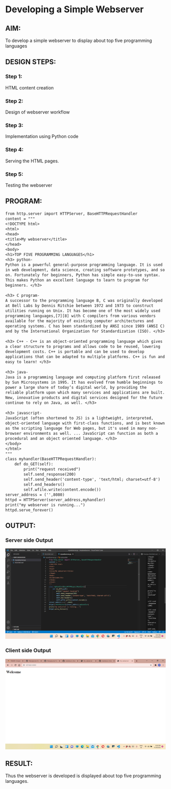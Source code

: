 # Developing a Simple Webserver
## AIM:
To develop a simple webserver to display about top five programming languages

## DESIGN STEPS:

### Step 1:

HTML content creation
### Step 2:

Design of webserver workflow
### Step 3:

Implementation using Python code
### Step 4:

Serving the HTML pages.
### Step 5:

Testing the webserver

## PROGRAM:
```
from http.server import HTTPServer, BaseHTTPRequestHandler
content = """
<!DOCTYPE html>
<html>
<head>
<title>My webserver</title>
</head>
<body>
<h1>TOP FIVE PROGRAMMING LANGUAGES</h1>
<h3> python-
Python is a powerful general-purpose programming language. It is used in web development, data science, creating software prototypes, and so on. Fortunately for beginners, Python has simple easy-to-use syntax. This makes Python an excellent language to learn to program for beginners. </h3>

<h3> C program-
A successor to the programming language B, C was originally developed at Bell Labs by Dennis Ritchie between 1972 and 1973 to construct utilities running on Unix. It has become one of the most widely used programming languages,[7][8] with C compilers from various vendors available for the majority of existing computer architectures and operating systems. C has been standardized by ANSI since 1989 (ANSI C) and by the International Organization for Standardization (ISO). </h3>

<h3> C++ - C++ is an object-oriented programming language which gives a clear structure to programs and allows code to be reused, lowering development costs. C++ is portable and can be used to develop applications that can be adapted to multiple platforms. C++ is fun and easy to learn! </h3>

<h3> java-
Java is a programming language and computing platform first released by Sun Microsystems in 1995. It has evolved from humble beginnings to power a large share of today’s digital world, by providing the reliable platform upon which many services and applications are built. New, innovative products and digital services designed for the future continue to rely on Java, as well. </h3>

<h3> javascript-
JavaScript (often shortened to JS) is a lightweight, interpreted, object-oriented language with first-class functions, and is best known as the scripting language for Web pages, but it's used in many non-browser environments as well. ... JavaScript can function as both a procedural and an object oriented language. </h3>
</body>
</html>
"""
class myhandler(BaseHTTPRequestHandler):
    def do_GET(self):
        print("request received")
        self.send_response(200)
        self.send_header('content-type', 'text/html; charset=utf-8')
        self.end_headers()
        self.wfile.write(content.encode())
server_address = ('',8080)
httpd = HTTPServer(server_address,myhandler)
print("my webserver is running...")
httpd.serve_forever()
```


## OUTPUT:
### Server side Output
![Server side output](./image/serveroutput.png)
### Client side Output
![Client side output](./image/clientoutput.png)

## RESULT:
Thus the webserver is developed is displayed about top five programming languages.
